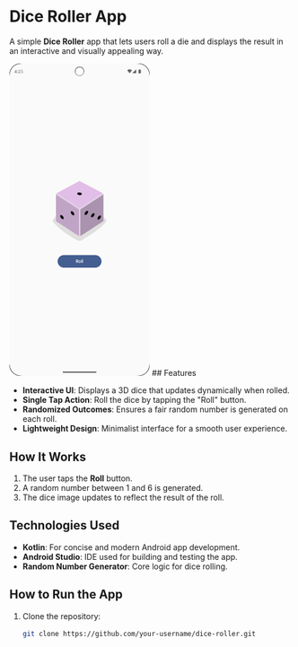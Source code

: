 # Dice Roller App

A simple **Dice Roller** app that lets users roll a die and displays the result in an interactive and visually appealing way.

<img src="app/src/main/res/dice.png" alt="Alt text" width="250" style="display: inline-block;" />
## Features

- **Interactive UI**: Displays a 3D dice that updates dynamically when rolled.
- **Single Tap Action**: Roll the dice by tapping the "Roll" button.
- **Randomized Outcomes**: Ensures a fair random number is generated on each roll.
- **Lightweight Design**: Minimalist interface for a smooth user experience.

## How It Works

1. The user taps the **Roll** button.
2. A random number between 1 and 6 is generated.
3. The dice image updates to reflect the result of the roll.

## Technologies Used

- **Kotlin**: For concise and modern Android app development.
- **Android Studio**: IDE used for building and testing the app.
- **Random Number Generator**: Core logic for dice rolling.

## How to Run the App

1. Clone the repository:
   ```bash
   git clone https://github.com/your-username/dice-roller.git
